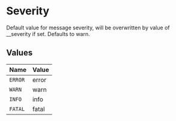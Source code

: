 # Severity

Default value for message severity, will be overwritten by value of __severity if set. Defaults to warn.


## Values

| Name    | Value   |
| ------- | ------- |
| `ERROR` | error   |
| `WARN`  | warn    |
| `INFO`  | info    |
| `FATAL` | fatal   |